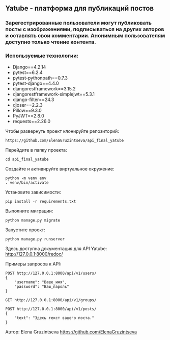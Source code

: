 ## Yatube - платформа для публикаций постов

### Зарегестрированные пользователи могут публиковать посты с изображениями, подписываться на других авторов и оставлять свои комментарии. Анонимным пользователям доступно только чтение контента.

### Используемые технологии:
- Django==4.2.14
- pytest==6.2.4
- pytest-pythonpath==0.7.3
- pytest-django==4.4.0
- djangorestframework==3.15.2
- djangorestframework-simplejwt==5.3.1
- django-filter==24.3
- djoser==2.2.3
- Pillow==9.3.0
- PyJWT==2.8.0
- requests==2.26.0

Чтобы развернуть проект клонируйте репозиторий:
```
https://github.com/ElenaGruzintseva/api_final_yatube
```
Перейдите в папку проекта:
```
cd api_final_yatube
```
Создайте и активируйте виртуальное окружение:
```
python -m venv env
. venv/bin/activate
```
Установите зависимости:
```
pip install -r requirements.txt
```
Выполните миграции:
```
python manage.py migrate
```
Запустите проект:
```
python manage.py runserver
```
Здесь доступна документация для API Yatube: http://127.0.0.1:8000/redoc/

Примеры запросов к API:
```
POST http://127.0.0.1:8000/api/v1/users/
{
    "username": "Ваше_имя",
    "password": "Ваш_пароль"
}
```
```
GET http://127.0.0.1:8000/api/v1/groups/
```
```
POST http://127.0.0.1:8000/api/v1/posts/
{
    "text": "Здесь текст вашего поста."
}
```
Автор: Elena Gruzintseva
https://github.com/ElenaGruzintseva